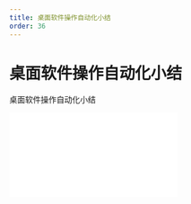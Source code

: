 ```yaml
---
title: 桌面软件操作自动化小结
order: 36
---
```

# 桌面软件操作自动化小结

  桌面软件操作自动化小结

<iframe class="w-full aspect-video" src="//player.bilibili.com/player.html?isOutside=true&aid=114393199153226&bvid=BV1KrLgzFERo&cid=29590490485&p=1" scrolling="no" border="0" frameborder="no" framespacing="0" allowfullscreen="true"></iframe>
